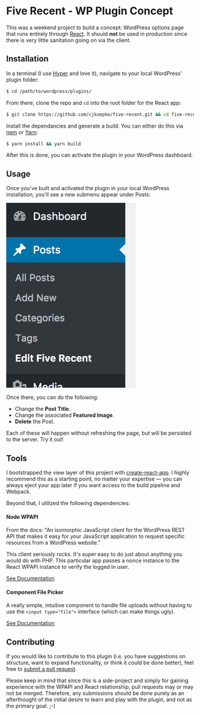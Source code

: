 # Five Recent - WP Plugin Concept
This was a weekend project to build a concept: WordPress options page that runs entirely through [React](https://reactjs.org). It should **not** be used in production since there is very little sanitation going on via the client.

## Installation
In a terminal (I use [Hyper](https://hyper.is/) and love it), navigate to your local WordPress' plugin folder:
```bash
$ cd /path/to/wordpress/plugins/
```

From there, clone the repo and `cd` into the root folder for the React app:
```bash
$ git clone https://github.com/cjkoepke/five-recent.git && cd five-recent/view
```

Install the dependancies and generate a build. You can either do this via [npm](https://npmjs.org) or [Yarn](https://yarnpkg.com/en/):
```bash
$ yarn install && yarn build
```

After this is done, you can activate the plugin in your WordPress dashboard.

## Usage
Once you've built and activated the plugin in your local WordPress installation, you'll see a new submenu appear under Posts:

![Navigation Submenu for Five Recent](https://github.com/cjkoepke/five-recent/blob/master/docs/navigation.png "Navigation Example")

Once there, you can do the following:

- Change the **Post Title**.
- Change the associated **Featured Image**.
- **Delete** the Post.

Each of these will happen without refreshing the page, but will be persisted to the server. Try it out!

## Tools
I bootstrapped the view layer of this project with [create-react-app](https://github.com/facebookincubator/create-react-app). I highly recommend this as a starting point, no matter your expertise — you can always eject your app later if you want access to the build pipeline and Webpack.

Beyond that, I utilized the following dependencies:

#### Node WPAPI
From the docs: "An isomorphic JavaScript client for the WordPress REST API that makes it easy for your JavaScript application to request specific resources from a WordPress website."

This client seriously rocks. It's super easy to do just about anything you would do with PHP. This particular app passes a nonce instance to the React WPAPI instance to verify the logged in user.

[See Documentation](http://wp-api.org/node-wpapi/)

#### Component File Picker
A really simple, intuitive component to handle file uploads without having to use the `<input type="file">` interface (which can make things ugly).

[See Documentation](https://www.npmjs.com/package/component-file-picker)

## Contributing
If you would like to contribute to this plugin (i.e. you have suggestions on structure, want to expand functionality, or think it could be done better), feel free to [submit a pull request](https://github.com/cjkoepke/five-recent/compare).

Please keep in mind that since this is a side-project and simply for gaining experience with the WPAPI and React relationship, pull requests may or may not be merged. Therefore, any submissions should be done purely as an afterthought of the initial desire to learn and play with the plugin, and not as the primary goal. ;-)
